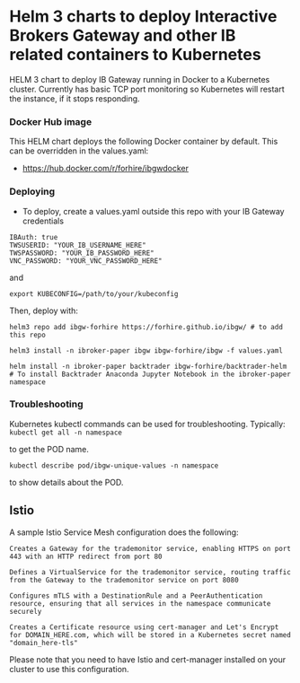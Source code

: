 # Helm 3 charts to deploy Interactive Brokers Gateway and other IB related containers to Kubernetes

HELM 3 chart to deploy IB Gateway running in Docker to a Kubernetes cluster. Currently has basic TCP port monitoring so Kubernetes will restart the instance, if it stops responding.

### Docker Hub image

This HELM chart deploys the following Docker container by default. This can be overridden in the values.yaml:

* https://hub.docker.com/r/forhire/ibgwdocker

### Deploying

* To deploy, create a values.yaml outside this repo with your IB Gateway credentials

```
IBAuth: true
TWSUSERID: "YOUR_IB_USERNAME_HERE"
TWSPASSWORD: "YOUR_IB_PASSWORD_HERE"
VNC_PASSWORD: "YOUR_VNC_PASSWORD_HERE"
```

and 

```export KUBECONFIG=/path/to/your/kubeconfig```

Then, deploy with:

```
helm3 repo add ibgw-forhire https://forhire.github.io/ibgw/ # to add this repo

helm3 install -n ibroker-paper ibgw ibgw-forhire/ibgw -f values.yaml 

helm install -n ibroker-paper backtrader ibgw-forhire/backtrader-helm # To install Backtrader Anaconda Jupyter Notebook in the ibroker-paper namespace

```

### Troubleshooting

Kubernetes kubectl commands can be used for troubleshooting. Typically:
```kubectl get all -n namespace```

to get the POD name.

```kubectl describe pod/ibgw-unique-values -n namespace```

to show details about the POD. 

## Istio 

A sample Istio Service Mesh configuration does the following:

    Creates a Gateway for the trademonitor service, enabling HTTPS on port 443 with an HTTP redirect from port 80

    Defines a VirtualService for the trademonitor service, routing traffic from the Gateway to the trademonitor service on port 8080

    Configures mTLS with a DestinationRule and a PeerAuthentication resource, ensuring that all services in the namespace communicate securely

    Creates a Certificate resource using cert-manager and Let's Encrypt for DOMAIN_HERE.com, which will be stored in a Kubernetes secret named "domain_here-tls"

Please note that you need to have Istio and cert-manager installed on your cluster to use this configuration.


